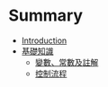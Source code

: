 # Summary

* [Introduction](README.md)
* [基礎知識](ch1/ch1.md)
   * [變數、常數及註解](ch1/101.md)
   * [控制流程](ch1/102.md)

